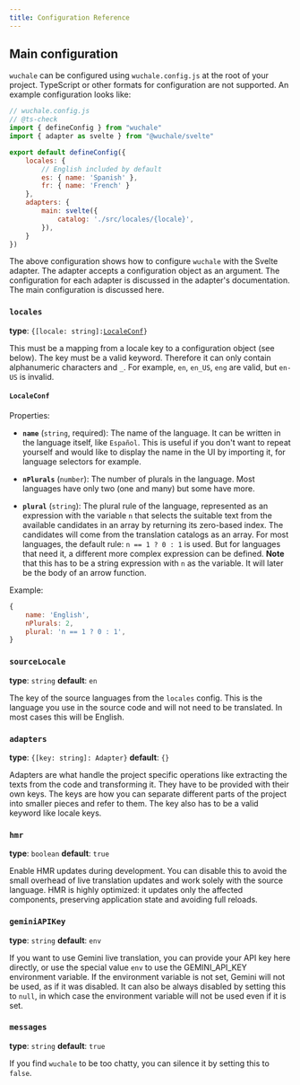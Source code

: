 ```yaml
---
title: Configuration Reference
---
```


## Main configuration

`wuchale` can be configured using `wuchale.config.js` at the root of your
project. TypeScript or other formats for configuration are not supported. An
example configuration looks like:

```javascript
// wuchale.config.js
// @ts-check
import { defineConfig } from "wuchale"
import { adapter as svelte } from "@wuchale/svelte"

export default defineConfig({
    locales: {
        // English included by default
        es: { name: 'Spanish' },
        fr: { name: 'French' }
    },
    adapters: {
        main: svelte({
            catalog: './src/locales/{locale}',
        }),
    }
})
```

The above configuration shows how to configure `wuchale` with the Svelte
adapter. The adapter accepts a configuration object as an argument. The
configuration for each adapter is discussed in the adapter's documentation. The
main configuration is discussed here.

### `locales`

**type**: `{[locale: string]:`[`LocaleConf`](#localeconf)`}`

This must be a mapping from a locale key to a configuration object (see below).
The key must be a valid keyword. Therefore it can only contain alphanumeric
characters and `_`. For example, `en`, `en_US`, `eng` are valid, but `en-US` is
invalid.

#### `LocaleConf`

Properties:

- **`name`** (`string`, required): The name of the language. It can be written
    in the language itself, like `Español`. This is useful if you don't want to
    repeat yourself and would like to display the name in the UI by importing it,
    for language selectors for example.

- **`nPlurals`** (`number`): The number of plurals in the language. Most
    languages have only two (one and many) but some have more.

- **`plural`** (`string`): The plural rule of the language, represented as an
    expression with the variable `n` that selects the suitable text from the
    available candidates in an array by returning its zero-based index. The
    candidates will come from the translation catalogs as an array. For most
    languages, the default rule: `n == 1 ? 0 : 1` is used. But for languages that
    need it, a different more complex expression can be defined. **Note** that this
    has to be a string expression with `n` as the variable. It will later be the
    body of an arrow function.

Example:

```javascript
{
    name: 'English',
    nPlurals: 2,
    plural: 'n == 1 ? 0 : 1',
}
```

### `sourceLocale`

**type**: `string`
**default**: `en`

The key of the source languages from the `locales` config. This is the language
you use in the source code and will not need to be translated. In most cases
this will be English.

### `adapters`

**type**: `{[key: string]: Adapter}`
**default**: `{}`

Adapters are what handle the project specific operations like extracting the
texts from the code and transforming it. They have to be provided with their
own keys. The keys are how you can separate different parts of the project into
smaller pieces and refer to them. The key also has to be a valid keyword like
locale keys.

### `hmr`

**type**: `boolean`
**default**: `true`

Enable HMR updates during development. You can disable this to avoid the small
overhead of live translation updates and work solely with the source language.
HMR is highly optimized: it updates only the affected components, preserving
application state and avoiding full reloads.

### `geminiAPIKey`

**type**: `string`
**default**: `env`

If you want to use Gemini live translation, you can provide your API key here
directly, or use the special value `env` to use the GEMINI_API_KEY environment
variable. If the environment variable is not set, Gemini will not be used, as
if it was disabled. It can also be always disabled by setting this to `null`,
in which case the environment variable will not be used even if it is set.

### `messages`

**type**: `string`
**default**: `true`

If you find `wuchale` to be too chatty, you can silence it by setting this to `false`.
